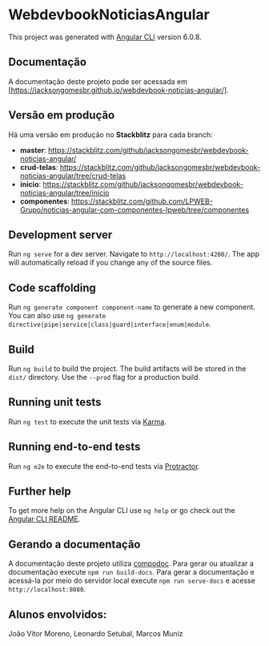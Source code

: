 # WebdevbookNoticiasAngular

This project was generated with [Angular CLI](https://github.com/angular/angular-cli) version 6.0.8.

## Documentação

A documentação deste projeto pode ser acessada em [https://jacksongomesbr.github.io/webdevbook-noticias-angular/].

## Versão em produção

Há uma versão em produção no **Stackblitz** para cada branch:

* **master**: https://stackblitz.com/github/jacksongomesbr/webdevbook-noticias-angular/
* **crud-telas**: https://stackblitz.com/github/jacksongomesbr/webdevbook-noticias-angular/tree/crud-telas
* **inicio**: https://stackblitz.com/github/jacksongomesbr/webdevbook-noticias-angular/tree/inicio
* **componentes**: https://stackblitz.com/github.com/LPWEB-Grupo/noticias-angular-com-componentes-lpweb/tree/componentes

## Development server

Run `ng serve` for a dev server. Navigate to `http://localhost:4200/`. The app will automatically reload if you change any of the source files.

## Code scaffolding

Run `ng generate component component-name` to generate a new component. You can also use `ng generate directive|pipe|service|class|guard|interface|enum|module`.

## Build

Run `ng build` to build the project. The build artifacts will be stored in the `dist/` directory. Use the `--prod` flag for a production build.

## Running unit tests

Run `ng test` to execute the unit tests via [Karma](https://karma-runner.github.io).

## Running end-to-end tests

Run `ng e2e` to execute the end-to-end tests via [Protractor](http://www.protractortest.org/).

## Further help

To get more help on the Angular CLI use `ng help` or go check out the [Angular CLI README](https://github.com/angular/angular-cli/blob/master/README.md).

## Gerando a documentação

A documentação deste projeto utiliza [compodoc](https://compodoc.app/). Para gerar ou atualizar a documentação execute `npm run build-docs`. Para gerar a documentação e acessá-la por meio do servidor local execute `npm run serve-docs` e acesse `http://localhost:8080`.
## Alunos envolvidos:
  João Vitor Moreno, Leonardo Setubal, Marcos Muniz
